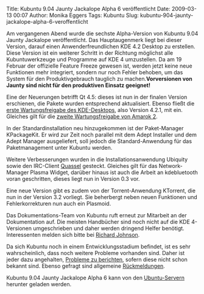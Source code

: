 Title: Kubuntu 9.04 Jaunty Jackalope Alpha 6 veröffentlicht
Date: 2009-03-13 00:07
Author: Monika Eggers
Tags: Kubuntu
Slug: kubuntu-904-jaunty-jackalope-alpha-6-veroffentlicht

Am vergangenen Abend wurde die sechste Alpha-Version von Kubuntu 9.04
Jaunty Jackalope veröffentlicht. Das Hauptaugenmerk liegt bei dieser
Version, darauf einen Anwenderfreundlichen KDE 4.2 Desktop zu erstellen.
Diese Version ist ein weiterer Schritt in der Richtung möglichst alle
Kubuntuwerkzeuge und Programme auf KDE 4 umzustellen. Da am 19 Februar
der offizielle Feature Freeze gewesen ist, werden jetzt keine neue
Funktionen mehr integriert, sondern nur noch Fehler behoben, um das
System für den Produktivgebrauch tauglich zu machen.**Vorversionen von
Jaunty sind nicht für den produktiven Einsatz geeignet!**


Eine der Neuerungen betrifft Qt 4.5: dieses ist nun in der finalen
Version erschienen, die Pakete wurden entsprechend aktualisiert. Ebenso
fließt die [erste Wartungsfreigabe des
KDE-Desktops](http://www.kubuntu-de.org/nachrichten/software/kde/kde-4-2-1-mit-kubuntu-paketen-erschienen "http://www.kubuntu-de.org/nachrichten/software/kde/kde-4-2-1-mit-kubuntu-paketen-erschienen"), also Version 4.2.1, mit ein. Gleiches gilt für die [zweite
Wartungsfreigabe von Amarok
2](http://www.kubuntu-de.org/nachrichten/software/kde/amarok/amarok-2-0-2-mit-kubuntu-paketen-veroeffentlicht "http://www.kubuntu-de.org/nachrichten/software/kde/amarok/amarok-2-0-2-mit-kubuntu-paketen-veroeffentlicht").


<!--break--><!--break-->

In der Standardinstallation neu hinzugekommen ist der Paket-Manager
KPackageKit. Er wird zur Zeit noch parallel mit dem Adept Installer und
dem Adept Manager ausgeliefert, soll jedoch die Standard-Anwendung für
das Paketmanagement unter Kubuntu werden.


Weitere Verbesserungen wurden in die Installationsanwendung Ubiquity
sowie den IRC-Client
[Quassel](http://wiki.kubuntu-de.org/Kubuntu_benutzen/Internet/Quassel "http://wiki.kubuntu-de.org/Kubuntu_benutzen/Internet/Quassel") gesteckt. Gleiches gilt für das Network-Manager Plasma Widget,
darüber hinaus ist auch die Arbeit an kdebluetooth voran geschritten,
dieses liegt nun in Version 0.3 vor.


Eine neue Version gibt es zudem von der Torrent-Anwendung KTorrent, die
nun in der Version 3.2 vorliegt. Sie beherbergt neben neuen Funktionen
und Fehlerkorrekturen nun auch ein Plasmoid.


Das Dokumentations-Team von Kubuntu ruft erneut zur Mitarbeit an der
Dokumentation auf. Die meisten Handbücher sind noch nicht auf die KDE
4-Versionen umgeschrieben und daher werden dringend Helfer benötigt.
Interessenten melden sich bitte bei [Richard
Johnson](https://wiki.kubuntu.org/RichardJohnson "https://wiki.kubuntu.org/RichardJohnson").


Da sich Kubuntu noch in einem Entwicklungsstadium befindet, ist es sehr
wahrscheinlich, dass noch weitere Probleme vorhanden sind. Daher ist
jeder dazu angehalten, [Probleme zu
berichten](https://launchpad.net/distros/ubuntu/+filebug "https://launchpad.net/distros/ubuntu/+filebug"), sofern diese nicht schon bekannt sind. Ebenso gefragt sind
allgemeine
[Rückmeldungen](https://wiki.kubuntu.org/JauntyJackalope/Alpha6/Kubuntu/Feedback "https://wiki.kubuntu.org/JauntyJackalope/Alpha6/Kubuntu/Feedback").


Kubuntu 9.04 Jaunty Jackalope Alpha 6 kann von den
[Ubuntu-Servern](http://cdimage.ubuntu.com/kubuntu/releases/jaunty/alpha-6/ "http://cdimage.ubuntu.com/kubuntu/releases/jaunty/alpha-6/") herunter geladen werden.



